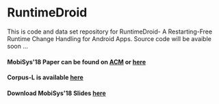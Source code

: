 # RuntimeDroid
This is code and data set repository for RuntimeDroid- A Restarting-Free Runtime Change Handling for Android Apps.
Source code will be avaible soon ...

#### MobiSys'18 Paper can be found on [ACM](https://dl.acm.org/citation.cfm?id=3210327) or [here](http://www.cs.ucr.edu/~ufaro001/docs/papers/mobisys18.pdf)

#### Corpus-L is available [here](https://htmlpreview.github.io/?https://github.com/ufarooq/RuntimeDroid/blob/master/CorpusL.htm)

#### Download MobiSys'18 Slides [here](https://github.com/ufarooq/RuntimeDroid/blob/master/MobiSys18Talk.pptx)
